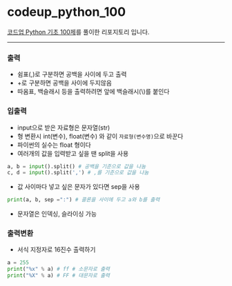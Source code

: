 # codeup_python_100
[코드업 Python 기초 100제](https://codeup.kr/problemsetsol.php?psid=33)를 풀이한 리포지토리 입니다.

---
### 출력
+ 쉼표(,)로 구분하면 공백을 사이에 두고 출력
+ +로 구분하면 공백을 사이에 두지않음
+ 따옴표, 백슬래시 등을 출력하려면 앞에 백슬래시(\\)를 붙인다

### 입출력
+ input으로 받은 자료형은 문자열(str)
+ 형 변환시 int(변수), float(변수) 와 같이 `자료형(변수명)`으로 바꾼다
+ 파이썬의 실수는 float 형이다
+ 여러개의 값을 입력받고 싶을 땐 split을 사용
```python
a, b = input().split() # 공백을 기준으로 값을 나눔
c, d = input().split(',') # ,를 기준으로 값을 나눔
```
+ 값 사이마다 넣고 싶은 문자가 있다면 sep을 사용
```python
print(a, b, sep =":") # 콜론을 사이에 두고 a와 b를 출력
```
+ 문자열은 인덱싱, 슬라이싱 가능

### 출력변환
+ 서식 지정자로 16진수 출력하기
```python
a = 255
print("%x" % a) # ff # 소문자로 출력
print("%X" % a) # FF # 대문자로 출력
```
